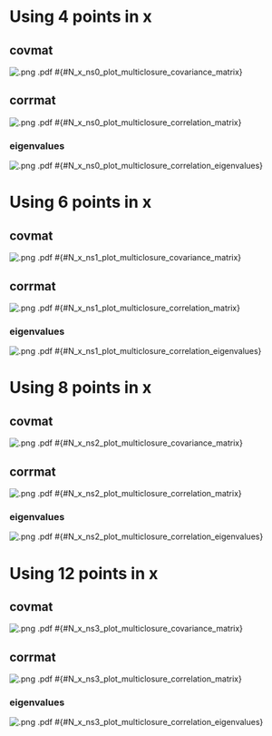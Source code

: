 
# Using 4 points in x
## covmat
![[.png](figures/N_x_ns0_plot_multiclosure_covariance_matrix.png) [.pdf](figures/N_x_ns0_plot_multiclosure_covariance_matrix.pdf) [#](#N_x_ns0_plot_multiclosure_covariance_matrix)](figures/N_x_ns0_plot_multiclosure_covariance_matrix.png){#N_x_ns0_plot_multiclosure_covariance_matrix} 

## corrmat
![[.png](figures/N_x_ns0_plot_multiclosure_correlation_matrix.png) [.pdf](figures/N_x_ns0_plot_multiclosure_correlation_matrix.pdf) [#](#N_x_ns0_plot_multiclosure_correlation_matrix)](figures/N_x_ns0_plot_multiclosure_correlation_matrix.png){#N_x_ns0_plot_multiclosure_correlation_matrix} 

### eigenvalues
![[.png](figures/N_x_ns0_plot_multiclosure_correlation_eigenvalues.png) [.pdf](figures/N_x_ns0_plot_multiclosure_correlation_eigenvalues.pdf) [#](#N_x_ns0_plot_multiclosure_correlation_eigenvalues)](figures/N_x_ns0_plot_multiclosure_correlation_eigenvalues.png){#N_x_ns0_plot_multiclosure_correlation_eigenvalues} 


# Using 6 points in x
## covmat
![[.png](figures/N_x_ns1_plot_multiclosure_covariance_matrix.png) [.pdf](figures/N_x_ns1_plot_multiclosure_covariance_matrix.pdf) [#](#N_x_ns1_plot_multiclosure_covariance_matrix)](figures/N_x_ns1_plot_multiclosure_covariance_matrix.png){#N_x_ns1_plot_multiclosure_covariance_matrix} 

## corrmat
![[.png](figures/N_x_ns1_plot_multiclosure_correlation_matrix.png) [.pdf](figures/N_x_ns1_plot_multiclosure_correlation_matrix.pdf) [#](#N_x_ns1_plot_multiclosure_correlation_matrix)](figures/N_x_ns1_plot_multiclosure_correlation_matrix.png){#N_x_ns1_plot_multiclosure_correlation_matrix} 

### eigenvalues
![[.png](figures/N_x_ns1_plot_multiclosure_correlation_eigenvalues.png) [.pdf](figures/N_x_ns1_plot_multiclosure_correlation_eigenvalues.pdf) [#](#N_x_ns1_plot_multiclosure_correlation_eigenvalues)](figures/N_x_ns1_plot_multiclosure_correlation_eigenvalues.png){#N_x_ns1_plot_multiclosure_correlation_eigenvalues} 


# Using 8 points in x
## covmat
![[.png](figures/N_x_ns2_plot_multiclosure_covariance_matrix.png) [.pdf](figures/N_x_ns2_plot_multiclosure_covariance_matrix.pdf) [#](#N_x_ns2_plot_multiclosure_covariance_matrix)](figures/N_x_ns2_plot_multiclosure_covariance_matrix.png){#N_x_ns2_plot_multiclosure_covariance_matrix} 

## corrmat
![[.png](figures/N_x_ns2_plot_multiclosure_correlation_matrix.png) [.pdf](figures/N_x_ns2_plot_multiclosure_correlation_matrix.pdf) [#](#N_x_ns2_plot_multiclosure_correlation_matrix)](figures/N_x_ns2_plot_multiclosure_correlation_matrix.png){#N_x_ns2_plot_multiclosure_correlation_matrix} 

### eigenvalues
![[.png](figures/N_x_ns2_plot_multiclosure_correlation_eigenvalues.png) [.pdf](figures/N_x_ns2_plot_multiclosure_correlation_eigenvalues.pdf) [#](#N_x_ns2_plot_multiclosure_correlation_eigenvalues)](figures/N_x_ns2_plot_multiclosure_correlation_eigenvalues.png){#N_x_ns2_plot_multiclosure_correlation_eigenvalues} 


# Using 12 points in x
## covmat
![[.png](figures/N_x_ns3_plot_multiclosure_covariance_matrix.png) [.pdf](figures/N_x_ns3_plot_multiclosure_covariance_matrix.pdf) [#](#N_x_ns3_plot_multiclosure_covariance_matrix)](figures/N_x_ns3_plot_multiclosure_covariance_matrix.png){#N_x_ns3_plot_multiclosure_covariance_matrix} 

## corrmat
![[.png](figures/N_x_ns3_plot_multiclosure_correlation_matrix.png) [.pdf](figures/N_x_ns3_plot_multiclosure_correlation_matrix.pdf) [#](#N_x_ns3_plot_multiclosure_correlation_matrix)](figures/N_x_ns3_plot_multiclosure_correlation_matrix.png){#N_x_ns3_plot_multiclosure_correlation_matrix} 

### eigenvalues
![[.png](figures/N_x_ns3_plot_multiclosure_correlation_eigenvalues.png) [.pdf](figures/N_x_ns3_plot_multiclosure_correlation_eigenvalues.pdf) [#](#N_x_ns3_plot_multiclosure_correlation_eigenvalues)](figures/N_x_ns3_plot_multiclosure_correlation_eigenvalues.png){#N_x_ns3_plot_multiclosure_correlation_eigenvalues} 

